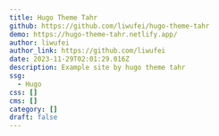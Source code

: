 ```yaml
---
title: Hugo Theme Tahr
github: https://github.com/liwufei/hugo-theme-tahr
demo: https://hugo-theme-tahr.netlify.app/
author: liwufei
author_link: https://github.com/liwufei
date: 2023-11-29T02:01:29.016Z
description: Example site by hugo theme tahr
ssg:
  - Hugo
css: []
cms: []
category: []
draft: false
---
```

